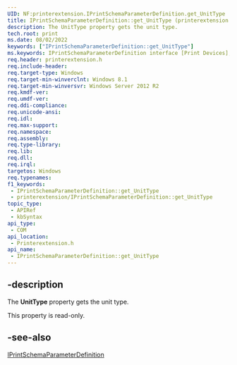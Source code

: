```yaml
---
UID: NF:printerextension.IPrintSchemaParameterDefinition.get_UnitType
title: IPrintSchemaParameterDefinition::get_UnitType (printerextension.h)
description: The UnitType property gets the unit type.
tech.root: print
ms.date: 08/02/2022
keywords: ["IPrintSchemaParameterDefinition::get_UnitType"]
ms.keywords: IPrintSchemaParameterDefinition interface [Print Devices],UnitType property, IPrintSchemaParameterDefinition.UnitType, IPrintSchemaParameterDefinition.get_UnitType, IPrintSchemaParameterDefinition::UnitType, IPrintSchemaParameterDefinition::get_UnitType, UnitType property [Print Devices], UnitType property [Print Devices],IPrintSchemaParameterDefinition interface, get_UnitType, print._iprintschemaparameterdefinition_unittype, printerextension/IPrintSchemaParameterDefinition::UnitType, printerextension/IPrintSchemaParameterDefinition::get_UnitType
req.header: printerextension.h
req.include-header: 
req.target-type: Windows
req.target-min-winverclnt: Windows 8.1
req.target-min-winversvr: Windows Server 2012 R2
req.kmdf-ver: 
req.umdf-ver: 
req.ddi-compliance: 
req.unicode-ansi: 
req.idl: 
req.max-support: 
req.namespace: 
req.assembly: 
req.type-library: 
req.lib: 
req.dll: 
req.irql: 
targetos: Windows
req.typenames: 
f1_keywords:
 - IPrintSchemaParameterDefinition::get_UnitType
 - printerextension/IPrintSchemaParameterDefinition::get_UnitType
topic_type:
 - APIRef
 - kbSyntax
api_type:
 - COM
api_location:
 - Printerextension.h
api_name:
 - IPrintSchemaParameterDefinition::get_UnitType
---
```


## -description

The **UnitType** property gets the unit type.

This property is read-only.

## -see-also

[IPrintSchemaParameterDefinition](/windows-hardware/drivers/ddi/printerextension/nn-printerextension-iprintschemaparameterdefinition)
